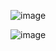 ![image](https://github.com/user-attachments/assets/b5c2d13d-1f9a-412c-b58e-71861ed9034a)

![image](https://github.com/user-attachments/assets/741dcda7-6b21-4b90-9eb8-4fe1e578ae04)




